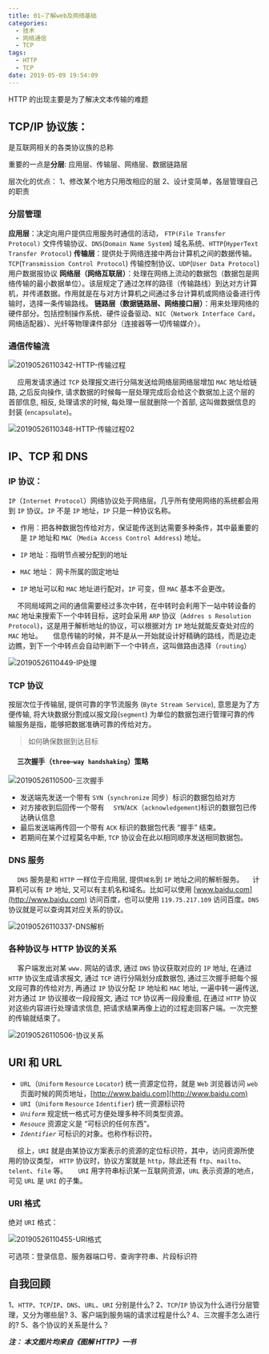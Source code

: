 ```yaml
---
title: 01—了解web及网络基础
categories:
  - 技术
  - 网络通信
  - TCP
tags:
  - HTTP
  - TCP
date: 2019-05-09 19:54:09
---
```


HTTP 的出现主要是为了解决文本传输的难题

<!--more-->

## TCP/IP 协议族：

是互联网相关的各类协议族的总称

重要的一点是**分层**: 应用层、传输层、网络层、数据链路层

层次化的优点：
1、修改某个地方只用改相应的层
2、设计变简单，各层管理自己的职责

### 分层管理

**应用层**：决定向用户提供应用服务时通信的活动，
`FTP(File Transfer Protocol)` 文件传输协议、`DNS`(`Domain Name System`) 域名系统、`HTTP`(`HyperText Transfer Protocol`)
**传输层**：提供处于网络连接中两台计算机之间的数据传输。
`TCP`(`Transmission Control Protocol`) 传输控制协议、`UDP`(`User Data Protocol`) 用户数据报协议
**网络层（网络互联层）**：处理在网络上流动的数据包（数据包是网络传输的最小数据单位）。该层规定了通过怎样的路径（传输路线）到达对方计算机，并传递数据。作用就是在与对方计算机之间通过多台计算机或网络设备进行传输时，选择一条传输路线。
**链路层（数据链路层、网络接口层）**：用来处理网络的硬件部分。包括控制操作系统、硬件设备驱动、`NIC`（`Network Interface Card`，网络适配器）、光纤等物理课件部分（连接器等一切传输媒介）。

### 通信传输流

![20190526110342-HTTP-传输过程](https://gitee.com/liushaofeng2018/imgs/raw/master/uPic/2020%2006/20190526110342-HTTP-传输过程%20.png)

  应用发请求通过 `TCP` 处理报文进行分隔发送给网络层网络层增加 `MAC` 地址给链路, 之后反向操作, 请求数据的时候每一层处理完成后会给这个数据加上这个层的首部信息, 相反, 处理请求的时候, 每处理一层就删除一个首部, 这叫做数据信息的封装 (`encapsulate`)。

![20190526110348-HTTP-传输过程02](https://gitee.com/liushaofeng2018/imgs/raw/master/uPic/2020%2006/20190526110348-HTTP-传输过程02%20.png)

## IP、TCP 和 DNS

### IP 协议：

`IP`（`Internet Protocol`）网络协议处于网络层。几乎所有使用网络的系统都会用到 `IP` 协议。`IP` 不是 `IP` 地址，`IP` 只是一种协议名称。

- 作用：把各种数据包传给对方，保证能传送到达需要多种条件，其中最重要的是 `IP` 地址和 `MAC`（`Media Access Control Address`) 地址。

- `IP` 地址：指明节点被分配到的地址

- `MAC` 地址： 网卡所属的固定地址

-  `IP` 地址可以和 `MAC` 地址进行配对，`IP` 可变，但 `MAC` 基本不会更改。

    不同局域网之间的通信需要经过多次中转，在中转时会利用下一站中转设备的 `MAC` 地址来搜索下一个中转目标，这时会采用 `ARP` 协议（`Addres s Resolution Protocol`)，这是用于解析地址的协议，可以根据对方 `IP` 地址就能反查处对应的 `MAC` 地址。
      信息传输的时候，并不是从一开始就设计好精确的路线，而是边走边瞧，到下一个中转点会自动判断下一个中转点，这叫做路由选择（`routing`）

![20190526110449-IP处理](https://gitee.com/liushaofeng2018/imgs/raw/master/uPic/2020%2006/20190526110449-IP处理%20.png)

### TCP 协议

按层次位于传输层, 提供可靠的字节流服务 (`Byte Stream Service`), 意思是为了方便传输, 将大块数据分割成以报文段(`segment`) 为单位的数据包进行管理可靠的传输服务是指，能够把数据准确可靠的传给对方。

> 如何确保数据到达目标

####   三次握手（`three—way handshaking`）策略

![20190526110500-三次握手](https://gitee.com/liushaofeng2018/imgs/raw/master/uPic/2020%2006/20190526110500-三次握手%20.png)

- 发送端先发送一个带有 `SYN`（`synchronize` 同步）标识的数据包给对方
- 对方接收到后回传一个带有  `SYN`/`ACK`（`acknowledgement`)标识的数据包已传达确认信息
- 最后发送端再传回一个带有 `ACK` 标识的数据包代表 “握手” 结束。
- 若期间在某个过程莫名中断, `TCP` 协议会在此以相同顺序发送相同数据包。

### DNS 服务

  `DNS` 服务是和 `HTTP` 一样位于应用层, 提供`域名`到 `IP` 地址之间的解析服务。
 计算机可以有 `IP` 地址, 又可以有主机名和域名。比如可以使用 [www.baidu.com](http://www.baidu.com) 访问百度，也可以使用 `119.75.217.109` 访问百度。`DNS` 协议就是可以查询其对应关系的协议。

![20190526110337-DNS解析](https://gitee.com/liushaofeng2018/imgs/raw/master/uPic/2020%2006/20190526110337-DNS解析%20.png)

### 各种协议与 HTTP 协议的关系

  客户端发出对某 `www.` 网站的请求, 通过 `DNS` 协议获取对应的 `IP` 地址, 在通过 `HTTP` 协议生成请求报文, 通过 `TCP` 进行分隔划分成数据包, 通过三次握手把每个报文段可靠的传给对方, 再通过 `IP` 协议分配 `IP` 地址和 `MAC` 地址, 一遍中转一遍传送, 对方通过 `IP` 协议接收一段段报文, 通过 `TCP` 协议再一段段重组, 在通过 `HTTP` 协议对这些内容进行处理请求信息, 把请求结果再像上边的过程走回客户端。一次完整的传输就结束了。

![20190526110506-协议关系](https://gitee.com/liushaofeng2018/imgs/raw/master/uPic/2020%2006/20190526110506-协议关系%20.png)

## URI 和 URL

- `URL`（`Uniform` `Resource` `Locator`) 统一资源定位符，就是 `Web` 浏览器访问 `web` 页面时候的网页地址，[http://www.baidu.com](http://www.baidu.com)
-  `URI`（`Uniform` `Resource` `Identifier`) 统一资源标识符
- _`Uniform`_ 规定统一格式可方便处理多种不同类型资源。
- _`Resouce`_ 资源定义是 “可标识的任何东西”。
- _`Identifier`_ 可标识的对象。也称作标识符。

  综上，`URI` 就是由某协议方案表示的资源的定位标识符，其中，访问资源所使用的协议类型， `HTTP` 协议时，协议方案就是 `http`，除此还有 `ftp`、`mailto`、`telent`、`file` 等。
  `URI` 用字符串标识某一互联网资源，`URL` 表示资源的地点，可见 `URL` 是 `URI` 的子集。

### URI 格式 

绝对 `URI` 格式：

![20190526110455-URI格式](https://gitee.com/liushaofeng2018/imgs/raw/master/uPic/2020%2006/20190526110455-URI格式%20.png)

可选项：登录信息、服务器端口号、查询字符串、片段标识符

## 自我回顾

1、`HTTP`、`TCP`/`IP`、`DNS`、`URL`、`URI` 分别是什么?
2、`TCP`/`IP` 协议为什么进行分层管理，又分为哪些层?
3、客户端到服务端的请求过程是什么?
4、三次握手怎么进行的?
5、各个协议的关系是什么？

**_注： 本文图片均来自《图解 HTTP》一书_**